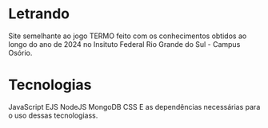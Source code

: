 # Letrando
Site semelhante ao jogo TERMO feito com os conhecimentos obtidos ao longo do ano de 2024 no Insituto Federal Rio Grande do Sul - Campus Osório.

# Tecnologias
JavaScript
EJS
NodeJS
MongoDB
CSS
E as dependências necessárias para o uso dessas tecnologiass.
